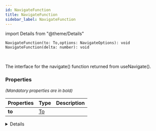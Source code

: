 ```yaml
---
id: NavigateFunction
title: NavigateFunction
sidebar_label: NavigateFunction
---
```


import Details from "@theme/Details"


```tsx
NavigateFunction(to: To,options: NavigateOptions): void
NavigateFunction(delta: number): void
```
<br/>

The interface for the navigate() function returned from useNavigate().

### Properties

<font size="2"><i>(Mandatory properties are in bold)</i></font>

| Properties | Type | Description |
| --------- | ---- | ----------- |
| **to** | [To](/framework-api/types/To.md) |  |


<Details summary={<summary><b>Additional properties for advanced use cases</b></summary>}><div>

| Properties | Type | Description |
| --------- | ---- | ----------- |
| options | [NavigateOptions](/framework-api/interfaces/NavigateOptions.md) |  |


</div></Details>